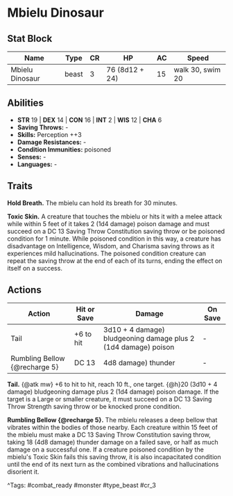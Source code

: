 # Mbielu Dinosaur

## Stat Block

| Name | Type | CR | HP | AC | Speed |
|------|------|----|----|----|-------|
| Mbielu Dinosaur | beast | 3 | 76 (8d12 + 24) | 15 | walk 30, swim 20 |

## Abilities

- **STR** 19 | **DEX** 14 | **CON** 16 | **INT** 2 | **WIS** 12 | **CHA** 6
- **Saving Throws:** -  
- **Skills:** Perception ++3  
- **Damage Resistances:** -  
- **Condition Immunities:** poisoned  
- **Senses:** -  
- **Languages:** -

## Traits

**Hold Breath.** The mbielu can hold its breath for 30 minutes.

**Toxic Skin.** A creature that touches the mbielu or hits it with a melee attack while within 5 feet of it takes 2 (1d4 damage) poison damage and must succeed on a DC 13 Saving Throw Constitution saving throw or be poisoned condition for 1 minute. While poisoned condition in this way, a creature has disadvantage on Intelligence, Wisdom, and Charisma saving throws as it experiences mild hallucinations. The poisoned condition creature can repeat the saving throw at the end of each of its turns, ending the effect on itself on a success.


## Actions

| Action | Hit or Save | Damage | On Save |
|--------|--------------|--------|----------|
| Tail | +6 to hit | 3d10 + 4 damage) bludgeoning damage plus 2 (1d4 damage) poison | - |
| Rumbling Bellow {@recharge 5} | DC 13 | 4d8 damage) thunder | - |

**Tail.** {@atk mw} +6 to hit to hit, reach 10 ft., one target. {@h}20 (3d10 + 4 damage) bludgeoning damage plus 2 (1d4 damage) poison damage. If the target is a Large or smaller creature, it must succeed on a DC 13 Saving Throw Strength saving throw or be knocked prone condition.

**Rumbling Bellow {@recharge 5}.** The mbielu releases a deep bellow that vibrates within the bodies of those nearby. Each creature within 15 feet of the mbielu must make a DC 13 Saving Throw Constitution saving throw, taking 18 (4d8 damage) thunder damage on a failed save, or half as much damage on a successful one. If a creature poisoned condition by the mbielu's Toxic Skin fails this saving throw, it is also incapacitated condition until the end of its next turn as the combined vibrations and hallucinations disorient it.


^Tags: #combat_ready #monster #type_beast #cr_3
